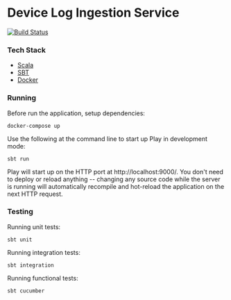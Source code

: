 
# Device Log Ingestion Service

[![Build Status](https://travis-ci.com/vision-i40/device_log_ingestion_service.svg?branch=master)](https://travis-ci.com/vision-i40/device_log_ingestion_service)

### Tech Stack
- [Scala](https://www.scala-lang.org/)
- [SBT](https://www.scala-sbt.org/)
- [Docker](https://www.docker.com/)

### Running
Before run the application, setup dependencies:

```
docker-compose up
```

Use the following at the command line to start up Play in development mode:

```
sbt run
```

Play will start up on the HTTP port at http://localhost:9000/. You don't need to deploy or reload anything -- changing any source code while the server is running will automatically recompile and hot-reload the application on the next HTTP request. 

### Testing

Running unit tests:

```
sbt unit
```

Running integration tests:

```
sbt integration
```

Running functional tests:

```
sbt cucumber
```


